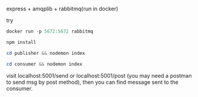 express + amqplib + rabbitmq(run in docker)

try

```powershell
docker run -p 5672:5672 rabbitmq

npm install

cd publisher && nodemon index

cd consumer && nodemon index
```

visit localhost:5001/send or localhost:5001/post (you may need a postman to send msg by post method), then you can find message sent to the consumer.

